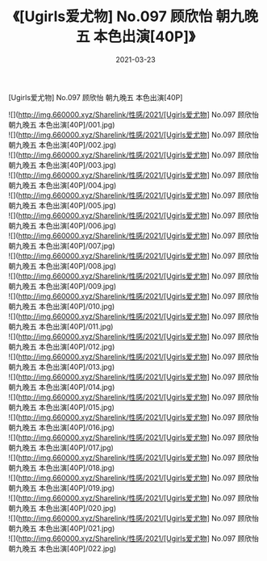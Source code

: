 ﻿---
layout: post
title:  《[Ugirls爱尤物] No.097 顾欣怡 朝九晚五 本色出演[40P]》
date:   2021-03-23
img: http://img.660000.xyz/Sharelink/性感/2021/[Ugirls爱尤物] No.097 顾欣怡 朝九晚五 本色出演[40P]/000.jpg
categories: [美女, 清纯, 唯美]
---

[Ugirls爱尤物] No.097 顾欣怡 朝九晚五 本色出演[40P]

  ![](http://img.660000.xyz/Sharelink/性感/2021/[Ugirls爱尤物] No.097 顾欣怡 朝九晚五 本色出演[40P]/001.jpg) <br> ![](http://img.660000.xyz/Sharelink/性感/2021/[Ugirls爱尤物] No.097 顾欣怡 朝九晚五 本色出演[40P]/002.jpg) <br> ![](http://img.660000.xyz/Sharelink/性感/2021/[Ugirls爱尤物] No.097 顾欣怡 朝九晚五 本色出演[40P]/003.jpg) <br> ![](http://img.660000.xyz/Sharelink/性感/2021/[Ugirls爱尤物] No.097 顾欣怡 朝九晚五 本色出演[40P]/004.jpg) <br> ![](http://img.660000.xyz/Sharelink/性感/2021/[Ugirls爱尤物] No.097 顾欣怡 朝九晚五 本色出演[40P]/005.jpg) <br> ![](http://img.660000.xyz/Sharelink/性感/2021/[Ugirls爱尤物] No.097 顾欣怡 朝九晚五 本色出演[40P]/006.jpg) <br> ![](http://img.660000.xyz/Sharelink/性感/2021/[Ugirls爱尤物] No.097 顾欣怡 朝九晚五 本色出演[40P]/007.jpg) <br> ![](http://img.660000.xyz/Sharelink/性感/2021/[Ugirls爱尤物] No.097 顾欣怡 朝九晚五 本色出演[40P]/008.jpg) <br> ![](http://img.660000.xyz/Sharelink/性感/2021/[Ugirls爱尤物] No.097 顾欣怡 朝九晚五 本色出演[40P]/009.jpg) <br> ![](http://img.660000.xyz/Sharelink/性感/2021/[Ugirls爱尤物] No.097 顾欣怡 朝九晚五 本色出演[40P]/010.jpg) <br> ![](http://img.660000.xyz/Sharelink/性感/2021/[Ugirls爱尤物] No.097 顾欣怡 朝九晚五 本色出演[40P]/011.jpg) <br> ![](http://img.660000.xyz/Sharelink/性感/2021/[Ugirls爱尤物] No.097 顾欣怡 朝九晚五 本色出演[40P]/012.jpg) <br> ![](http://img.660000.xyz/Sharelink/性感/2021/[Ugirls爱尤物] No.097 顾欣怡 朝九晚五 本色出演[40P]/013.jpg) <br> ![](http://img.660000.xyz/Sharelink/性感/2021/[Ugirls爱尤物] No.097 顾欣怡 朝九晚五 本色出演[40P]/014.jpg) <br> ![](http://img.660000.xyz/Sharelink/性感/2021/[Ugirls爱尤物] No.097 顾欣怡 朝九晚五 本色出演[40P]/015.jpg) <br> ![](http://img.660000.xyz/Sharelink/性感/2021/[Ugirls爱尤物] No.097 顾欣怡 朝九晚五 本色出演[40P]/016.jpg) <br> ![](http://img.660000.xyz/Sharelink/性感/2021/[Ugirls爱尤物] No.097 顾欣怡 朝九晚五 本色出演[40P]/017.jpg) <br> ![](http://img.660000.xyz/Sharelink/性感/2021/[Ugirls爱尤物] No.097 顾欣怡 朝九晚五 本色出演[40P]/018.jpg) <br> ![](http://img.660000.xyz/Sharelink/性感/2021/[Ugirls爱尤物] No.097 顾欣怡 朝九晚五 本色出演[40P]/019.jpg) <br> ![](http://img.660000.xyz/Sharelink/性感/2021/[Ugirls爱尤物] No.097 顾欣怡 朝九晚五 本色出演[40P]/020.jpg) <br> ![](http://img.660000.xyz/Sharelink/性感/2021/[Ugirls爱尤物] No.097 顾欣怡 朝九晚五 本色出演[40P]/021.jpg) <br> ![](http://img.660000.xyz/Sharelink/性感/2021/[Ugirls爱尤物] No.097 顾欣怡 朝九晚五 本色出演[40P]/022.jpg) <br>